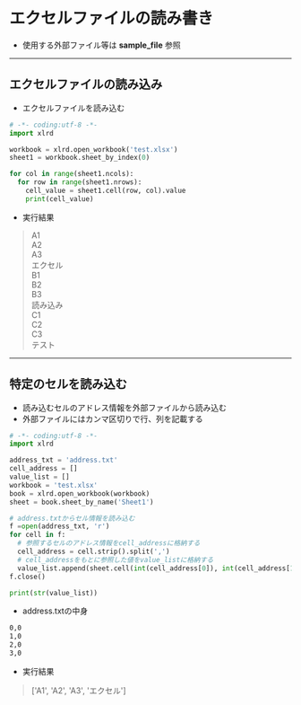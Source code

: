 # エクセルファイルの読み書き  

* 使用する外部ファイル等は __sample_file__ 参照

***

## エクセルファイルの読み込み  

* エクセルファイルを読み込む

```python
# -*- coding:utf-8 -*-
import xlrd

workbook = xlrd.open_workbook('test.xlsx')
sheet1 = workbook.sheet_by_index(0)

for col in range(sheet1.ncols):
  for row in range(sheet1.nrows):
    cell_value = sheet1.cell(row, col).value
    print(cell_value)
```

* 実行結果

> A1  
A2  
A3  
エクセル  
B1  
B2  
B3  
読み込み  
C1  
C2  
C3  
テスト  

***

## 特定のセルを読み込む  

* 読み込むセルのアドレス情報を外部ファイルから読み込む
* 外部ファイルにはカンマ区切りで行、列を記載する

```python
# -*- coding:utf-8 -*-
import xlrd

address_txt = 'address.txt'
cell_address = []
value_list = []
workbook = 'test.xlsx'
book = xlrd.open_workbook(workbook)
sheet = book.sheet_by_name('Sheet1')

# address.txtからセル情報を読み込む
f =open(address_txt, 'r')
for cell in f:
  # 参照するセルのアドレス情報をcell_addressに格納する
  cell_address = cell.strip().split(',')
  # cell_addressをもとに参照した値をvalue_listに格納する
  value_list.append(sheet.cell(int(cell_address[0]), int(cell_address[1])).value)
f.close()

print(str(value_list))
```

* address.txtの中身

```txt
0,0
1,0
2,0
3,0
```

* 実行結果

> ['A1', 'A2', 'A3', 'エクセル']
